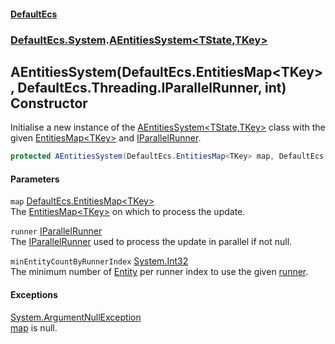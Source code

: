 #### [DefaultEcs](./index.md 'index')
### [DefaultEcs.System](./DefaultEcs-System.md 'DefaultEcs.System').[AEntitiesSystem&lt;TState,TKey&gt;](./DefaultEcs-System-AEntitiesSystem-TState_TKey-.md 'DefaultEcs.System.AEntitiesSystem&lt;TState,TKey&gt;')
## AEntitiesSystem(DefaultEcs.EntitiesMap&lt;TKey&gt;, DefaultEcs.Threading.IParallelRunner, int) Constructor
Initialise a new instance of the [AEntitiesSystem&lt;TState,TKey&gt;](./DefaultEcs-System-AEntitiesSystem-TState_TKey-.md 'DefaultEcs.System.AEntitiesSystem&lt;TState,TKey&gt;') class with the given [EntitiesMap&lt;TKey&gt;](./DefaultEcs-EntitiesMap-TKey-.md 'DefaultEcs.EntitiesMap&lt;TKey&gt;') and [IParallelRunner](./DefaultEcs-Threading-IParallelRunner.md 'DefaultEcs.Threading.IParallelRunner').  
```csharp
protected AEntitiesSystem(DefaultEcs.EntitiesMap<TKey> map, DefaultEcs.Threading.IParallelRunner runner, int minEntityCountByRunnerIndex);
```
#### Parameters
<a name='DefaultEcs-System-AEntitiesSystem-TState_TKey--AEntitiesSystem(DefaultEcs-EntitiesMap-TKey-_DefaultEcs-Threading-IParallelRunner_int)-map'></a>
`map` [DefaultEcs.EntitiesMap&lt;](./DefaultEcs-EntitiesMap-TKey-.md 'DefaultEcs.EntitiesMap&lt;TKey&gt;')[TKey](./DefaultEcs-System-AEntitiesSystem-TState_TKey-.md#DefaultEcs-System-AEntitiesSystem-TState_TKey--TKey 'DefaultEcs.System.AEntitiesSystem&lt;TState,TKey&gt;.TKey')[&gt;](./DefaultEcs-EntitiesMap-TKey-.md 'DefaultEcs.EntitiesMap&lt;TKey&gt;')  
The [EntitiesMap&lt;TKey&gt;](./DefaultEcs-EntitiesMap-TKey-.md 'DefaultEcs.EntitiesMap&lt;TKey&gt;') on which to process the update.  
  
<a name='DefaultEcs-System-AEntitiesSystem-TState_TKey--AEntitiesSystem(DefaultEcs-EntitiesMap-TKey-_DefaultEcs-Threading-IParallelRunner_int)-runner'></a>
`runner` [IParallelRunner](./DefaultEcs-Threading-IParallelRunner.md 'DefaultEcs.Threading.IParallelRunner')  
The [IParallelRunner](./DefaultEcs-Threading-IParallelRunner.md 'DefaultEcs.Threading.IParallelRunner') used to process the update in parallel if not null.  
  
<a name='DefaultEcs-System-AEntitiesSystem-TState_TKey--AEntitiesSystem(DefaultEcs-EntitiesMap-TKey-_DefaultEcs-Threading-IParallelRunner_int)-minEntityCountByRunnerIndex'></a>
`minEntityCountByRunnerIndex` [System.Int32](https://docs.microsoft.com/en-us/dotnet/api/System.Int32 'System.Int32')  
The minimum number of [Entity](./DefaultEcs-Entity.md 'DefaultEcs.Entity') per runner index to use the given [runner](#DefaultEcs-System-AEntitiesSystem-TState_TKey--AEntitiesSystem(DefaultEcs-EntitiesMap-TKey-_DefaultEcs-Threading-IParallelRunner_int)-runner 'DefaultEcs.System.AEntitiesSystem&lt;TState,TKey&gt;.AEntitiesSystem(DefaultEcs.EntitiesMap&lt;TKey&gt;, DefaultEcs.Threading.IParallelRunner, int).runner').  
  
#### Exceptions
[System.ArgumentNullException](https://docs.microsoft.com/en-us/dotnet/api/System.ArgumentNullException 'System.ArgumentNullException')  
[map](#DefaultEcs-System-AEntitiesSystem-TState_TKey--AEntitiesSystem(DefaultEcs-EntitiesMap-TKey-_DefaultEcs-Threading-IParallelRunner_int)-map 'DefaultEcs.System.AEntitiesSystem&lt;TState,TKey&gt;.AEntitiesSystem(DefaultEcs.EntitiesMap&lt;TKey&gt;, DefaultEcs.Threading.IParallelRunner, int).map') is null.  
